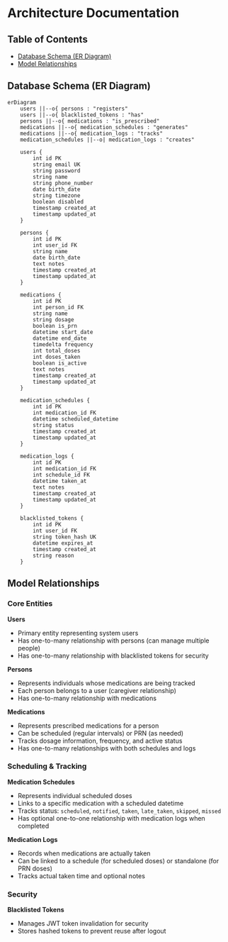 # Architecture Documentation

## Table of Contents
- [Database Schema (ER Diagram)](#database-schema-er-diagram)
- [Model Relationships](#model-relationships)

## Database Schema (ER Diagram)

```mermaid
erDiagram
    users ||--o{ persons : "registers"
    users ||--o{ blacklisted_tokens : "has"
    persons ||--o{ medications : "is_prescribed"
    medications ||--o{ medication_schedules : "generates"
    medications ||--o{ medication_logs : "tracks"
    medication_schedules ||--o| medication_logs : "creates"

    users {
        int id PK
        string email UK
        string password
        string name
        string phone_number
        date birth_date
        string timezone
        boolean disabled
        timestamp created_at
        timestamp updated_at
    }
   
    persons {
        int id PK
        int user_id FK
        string name
        date birth_date
        text notes
        timestamp created_at
        timestamp updated_at
    }
   
    medications {
        int id PK
        int person_id FK
        string name
        string dosage
        boolean is_prn
        datetime start_date
        datetime end_date
        timedelta frequency
        int total_doses
        int doses_taken
        boolean is_active
        text notes
        timestamp created_at
        timestamp updated_at
    }
   
    medication_schedules {
        int id PK
        int medication_id FK
        datetime scheduled_datetime
        string status
        timestamp created_at
        timestamp updated_at
    }

    medication_logs {
        int id PK
        int medication_id FK
        int schedule_id FK
        datetime taken_at
        text notes
        timestamp created_at
        timestamp updated_at
    }

    blacklisted_tokens {
        int id PK
        int user_id FK
        string token_hash UK
        datetime expires_at
        timestamp created_at
        string reason
    }
```

## Model Relationships

### Core Entities

**Users**
- Primary entity representing system users
- Has one-to-many relationship with persons (can manage multiple people)
- Has one-to-many relationship with blacklisted tokens for security

**Persons** 
- Represents individuals whose medications are being tracked
- Each person belongs to a user (caregiver relationship)
- Has one-to-many relationship with medications

**Medications**
- Represents prescribed medications for a person
- Can be scheduled (regular intervals) or PRN (as needed)
- Tracks dosage information, frequency, and active status
- Has one-to-many relationships with both schedules and logs

### Scheduling & Tracking

**Medication Schedules**
- Represents individual scheduled doses
- Links to a specific medication with a scheduled datetime
- Tracks status: `scheduled`, `notified`, `taken`, `late_taken`, `skipped`, `missed`
- Has optional one-to-one relationship with medication logs when completed

**Medication Logs**
- Records when medications are actually taken
- Can be linked to a schedule (for scheduled doses) or standalone (for PRN doses)
- Tracks actual taken time and optional notes

### Security

**Blacklisted Tokens**
- Manages JWT token invalidation for security
- Stores hashed tokens to prevent reuse after logout
